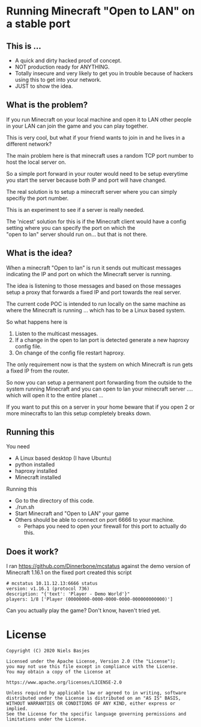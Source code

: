 Running Minecraft "Open to LAN" on a stable port
====

This is ...
---
- A quick and dirty hacked proof of concept.
- NOT production ready for ANYTHING.
- Totally insecure and very likely to get you in trouble because of hackers using this to get into your network.
- JUST to show the idea.

What is the problem?
---
If you run Minecraft on your local machine and open it to LAN other people in your LAN can join the game and you can play together.

This is very cool, but what if your friend wants to join in and he lives in a different network?

The main problem here is that minecraft uses a random TCP port number to host the local server on.

So a simple port forward in your router would need to be setup everytime you start the server because both IP and port will have changed.

The real solution is to setup a minecraft server where you can simply specifiy the port number.

This is an experiment to see if a server is really needed.

The 'nicest' solution for this is if the Minecraft client would have a config setting where you can specify the port on which the  
"open to lan" server should run on...  but that is not there.


What is the idea?
---
When a minecraft "Open to lan" is run it sends out multicast messages indicating the IP and port on which the Minecraft server is running.

The idea is listening to those messages and based on those messages setup a proxy that forwards a fixed IP and port towards the real server.

The current code POC is intended to run locally on the same machine as where the Minecraft is running ... which has to be a Linux based system.

So what happens here is 

1. Listen to the multicast messages.
2. If a change in the open to lan port is detected generate a new haproxy config file.
3. On change of the config file restart haproxy.
 
The only requirement now is that the system on which Minecraft is run gets a fixed IP from the router.

So now you can setup a permanent port forwarding from the outside to the system running Minecraft and you can open to lan your minecraft server .... which will open it to the entire planet ...

If you want to put this on a server in your home beware that if you open 2 or more minecrafts to lan this setup completely breaks down.

Running this
---
You need
- A Linux based desktop (I have Ubuntu)
- python installed
- haproxy installed
- Minecraft installed

Running this
- Go to the directory of this code.
- ./run.sh
- Start Minecraft and "Open to LAN" your game
- Others should be able to connect on port 6666 to your machine.
  - Perhaps you need to open your firewall for this port to actually do this.

Does it work?
---
I ran https://github.com/Dinnerbone/mcstatus against the demo version of Minecraft 1.16.1 on the fixed port created this script

    # mcstatus 10.11.12.13:6666 status
    version: v1.16.1 (protocol 736)
    description: "{'text': 'Player - Demo World'}"
    players: 1/8 ['Player (00000000-0000-0000-0000-000000000000)']

Can you actually play the game? Don't know, haven't tried yet.

License
=======

    Copyright (C) 2020 Niels Basjes

    Licensed under the Apache License, Version 2.0 (the "License");
    you may not use this file except in compliance with the License.
    You may obtain a copy of the License at

    https://www.apache.org/licenses/LICENSE-2.0

    Unless required by applicable law or agreed to in writing, software
    distributed under the License is distributed on an "AS IS" BASIS,
    WITHOUT WARRANTIES OR CONDITIONS OF ANY KIND, either express or implied.
    See the License for the specific language governing permissions and
    limitations under the License.

